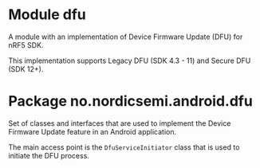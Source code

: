 # Module dfu

A module with an implementation of Device Firmware Update (DFU) for nRF5 SDK.

This implementation supports Legacy DFU (SDK 4.3 - 11) and Secure DFU (SDK 12+).

# Package no.nordicsemi.android.dfu

Set of classes and interfaces that are used to implement the Device Firmware Update feature in 
an Android application.

The main access point is the `DfuServiceInitiator` class that is used to initiate the DFU process.